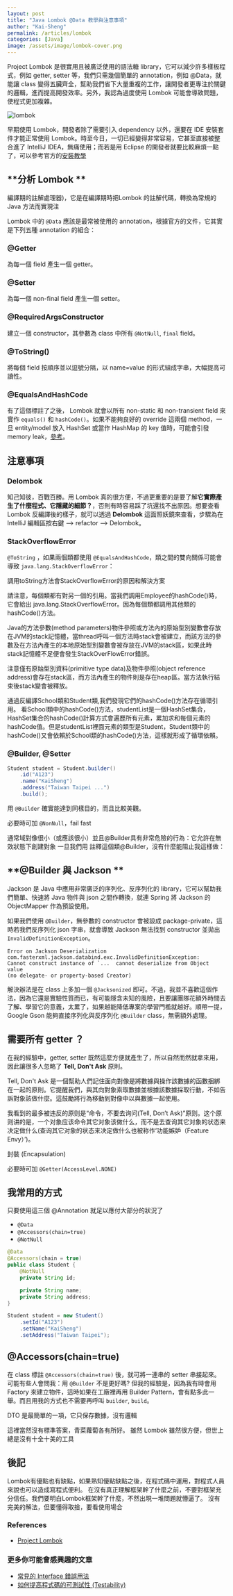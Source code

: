```yaml
---
layout: post
title: "Java Lombok @Data 教學與注意事項"
author: "Kai-Sheng"
permalink: /articles/lombok
categories: [Java]
image: /assets/image/lombok-cover.png
--- 
```


Project Lombok 是很實用且被廣泛使用的語法糖 library，它可以減少許多樣板程式，例如 getter, setter 等，我們只需幾個簡單的 annotation，例如 @Data，就能讓 class 變得五臟齊全，幫助我們省下大量重複的工作，讓開發者更專注於關鍵的邏輯，進而提高開發效率。另外，我認為過度使用 Lombok 可能會導致問題，使程式更加複雜。


![lombok](/assets/image/lombok-title.png)


早期使用 Lombok，開發者除了需要引入 dependency 以外，還要在 IDE 安裝套件才能正常使用 Lombok。時至今日，一切已經變得非常容易，它甚至直接被整合進了 IntelliJ IDEA，無痛使用；而若是用 Eclipse 的開發者就要比較麻煩一點了，可以參考官方的[安裝教學](https://projectlombok.org/setup/eclipse)

## **分析 Lombok **
編譯期的註解處理器)，它是在編譯期時把Lombok 的註解代碼，轉換為常規的Java ⽅法⽽實現注

Lombok 中的 `@Data` 應該是最常被使用的 annotation，根據官方的文件，它其實是下列五種 annotation 的組合：

### **@Getter**
為每一個 field 產生一個 getter。

### **@Setter**
為每一個 non-final field 產生一個 setter。

### **@RequiredArgsConstructor**
建立一個 constructor，其參數為 class 中所有 `@NotNull`, `final` field。

### **@ToString()**
將每個 field 按順序並以逗號分隔，以 name=value 的形式組成字串，大幅提高可讀性。

### **@EqualsAndHashCode**
有了這個標註了之後， Lombok 就會以所有 non-static 和 non-transient field 來實作 `equals()` 和 `hashCode()`。如果不能夠良好的 override 這兩個 method，一旦 entity/model 放入 HashSet 或當作 HashMap 的 key 值時，可能會引發 memory leak，[參考](https://www.baeldung.com/java-memory-leaks#3-improper-equals-and-hashcode-implementations)。
 

## **注意事項**

### **Delombok**
知己知彼，百戰百勝。用 Lombok 真的很方便，不過更重要的是要了解**它實際產生了什麼程式、它隱藏的細節？**，否則有時容易踩了坑還找不出原因。想要查看 Lombok 反編譯後的樣子，就可以透過 **Delombok** 這面照妖鏡來查看，步驟為在 IntelliJ 編輯區按右鍵 --> refactor --> Delombok。

### **StackOverflowError**
`@ToString` ，如果兩個類都使用 `@EqualsAndHashCode`，類之間的雙向關係可能會導致 `java.lang.StackOverflowError`：

調用toString方法會StackOverflowError的原因和解決方案

請注意，每個類都有對另一個的引用。當我們調用Employee的hashCode()時，它會給出 java.lang.StackOverflowError。因為每個類都調用其他類的hashCode()方法。

Java的方法參數(method parameters)物件參照或方法內的原始型別變數會存放在JVM的stack記憶體，當thread呼叫一個方法時stack會被建立，而該方法的參數及在方法內產生的本地原始型別變數會被存放在JVM的stack區，如果此時stack記憶體不足便會發生StackOverFlowError錯誤。

注意僅有原始型別資料(primitive type data)及物件參照(object reference address)會存在stack區，而方法內產生的物件則是存在heap區。當方法執行結束後stack變會被釋放。


通過反編譯School類和Student類,我們發現它們的hashCode()方法存在循環引用。
看School類中的hashCode()方法，studentList是一個HashSet集合，HashSet集合的hashCode()計算方式會遍歷所有元素，累加求和每個元素的hashCode值。但是studentList裡面元素的類型是Student，Student類中的hashCode()又會依賴於School類的hashCode()方法，這樣就形成了循環依賴。

### **@Builder, @Setter**

```java
Student student = Student.builder()
    .id("A123")
    .name("KaiSheng")
    .address("Taiwan Taipei ...")
    .build();
```
用 `@Builder` 確實能達到同樣目的，而且比較美觀。

必要時可加 `@NonNull`，fail fast

通常域對像很小（或應該很小）並且@Builder具有非常危險的行為：它允許在無效狀態下創建對象
一旦我們用 註釋這個類@Builder，沒有什麼能阻止我這樣做：


## **@Builder 與 Jackson **
Jackson 是 Java 中應用非常廣泛的序列化、反序列化的 library，它可以幫助我們簡單、快速將 Java 物件與 json 之間作轉換，就連 Spring 將 Jackson 的 ObjectMapper 作為預設使用。

如果我們使用 `@Builder`，無參數的 constructor 會被設成 package-private，這時若我們反序列化 json 字串，就會導致 Jackson 無法找到 constructor 並拋出 `InvalidDefinitionException`。

```
Error on Jackson Deserialization
com.fasterxml.jackson.databind.exc.InvalidDefinitionException: 
Cannot construct instance of `...  cannot deserialize from Object value 
(no delegate- or property-based Creator)
```

解決辦法是在 class 上多加一個 `@Jacksonized` 即可。不過，我並不喜歡這個作法，因為它還是實驗性質而已，有可能隱含未知的風險，且要讓團隊花額外時間去了解、學習它的意義，太累了，如果越能降低專案的學習門檻就越好。順帶一提，Google Gson 能夠直接序列化與反序列化 `@Builder` class，無需額外處理。

## **需要所有 getter ？**
在我的經驗中，getter, setter 既然這麼方便就產生了，所以自然而然就拿來用，因此讓很多人忽略了 **Tell, Don't Ask** 原則。

Tell, Don't Ask 是一個幫助人們記住面向對像是將數據與操作該數據的函數捆綁在一起的原則。它提醒我們，與其向對象索取數據並根據該數據採取行動，不如告訴對象該做什麼。這鼓勵將行為移動到對像中以與數據一起使用。

我看到的最多被违反的原则是“命令，不要去询问(Tell, Don’t Ask)”原则。这个原则讲的是，一个对象应该命令其它对象该做什么，而不是去查询其它对象的状态来决定做什么(查询其它对象的状态来决定做什么也被称作‘功能嫉妒（Feature Envy）’)。

封裝 (Encapsulation)  

必要時可加 `@Getter(AccessLevel.NONE)`
 

## **我常用的方式**
只要使用這三個 @Annotation 就足以應付大部分的狀況了
- `@Data`
- `@Accessors(chain=true)`
- `@NotNull`

```java
@Data
@Accessors(chain = true)
public class Student {
    @NotNull
    private String id;

    private String name;
    private String address; 
}
```

```java
Student student = new Student()
    .setId("A123")
    .setName("KaiSheng")
    .setAddress("Taiwan Taipei");
```

## **@Accessors(chain=true)**
在 class 標註 `@Accessors(chain=true)` 後，就可將一連串的 setter 串接起來。可能有些人會問我：用 `@Builder` 不是更好嗎? 
但我的經驗是，因為我有時會用 Factory 來建立物件，這時如果在工廠裡再用 Builder Pattern，會有點多此一舉。而且用我的方式也不需要再呼叫 `builder`, `build`。
 


DTO 是最簡單的一項，它只保存數據，沒有邏輯



這裡當然沒有標準答案，青菜蘿蔔各有所好。
雖然 Lombok 雖然很方便，但世上總是沒有十全十美的工具

## **後記**
Lombok有優點也有缺點，如果熟知優點缺點之後，在程式碼中運用，對程式人員來說也可以造成寫程式便利。
在沒有真正理解框架幹了什麼之前，不要對框架充分信任。我們要明白Lombok框架幹了什麼，不然出現一堆問題就懵逼了。
沒有完美的解法，但要懂得取捨，要看使用場合

### **References**
- [Project Lombok](https://projectlombok.org/)

### **更多你可能會感興趣的文章**
- [常見的 Interface 錯誤用法](/articles/anti-pattern-of-java-interface-impl-style)
- [如何提高程式碼的可測試性 (Testability)](/articles/testability)